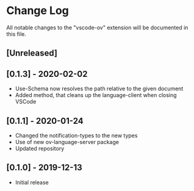# Change Log

All notable changes to the "vscode-ov" extension will be documented in this file.

## [Unreleased]

## [0.1.3] - 2020-02-02

- Use-Schema now resolves the path relative to the given document
- Added method, that cleans up the language-client when closing VSCode

## [0.1.1] - 2020-01-24

- Changed the notification-types to the new types
- Use of new ov-language-server package
- Updated repository

## [0.1.0] - 2019-12-13

- Initial release
